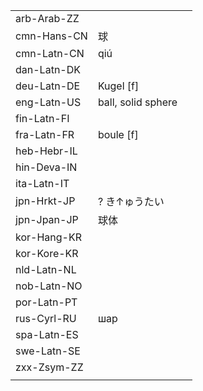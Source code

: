 | | | |
|-|-|-|
| arb-Arab-ZZ |  |  |
| cmn-Hans-CN | 球 |  |
| cmn-Latn-CN | qiú |  |
| dan-Latn-DK |  |  |
| deu-Latn-DE | Kugel [f] |  |
| eng-Latn-US | ball, solid sphere |  |
| fin-Latn-FI |  |  |
| fra-Latn-FR | boule [f] |  |
| heb-Hebr-IL |  |  |
| hin-Deva-IN |  |  |
| ita-Latn-IT |  |  |
| jpn-Hrkt-JP | ? き↑ゅうたい |  |
| jpn-Jpan-JP | 球体 |  |
| kor-Hang-KR |  |  |
| kor-Kore-KR |  |  |
| nld-Latn-NL |  |  |
| nob-Latn-NO |  |  |
| por-Latn-PT |  |  |
| rus-Cyrl-RU | шар |  |
| spa-Latn-ES |  |  |
| swe-Latn-SE |  |  |
| zxx-Zsym-ZZ |  |  |
|  |  |  |
